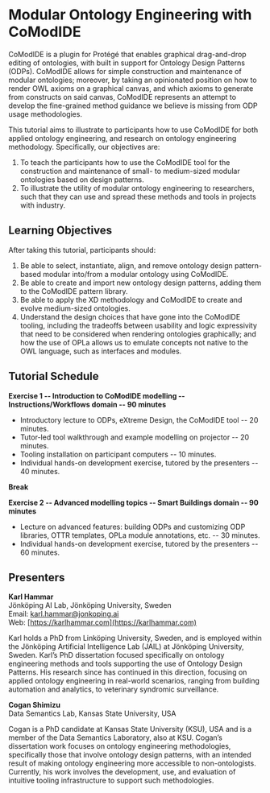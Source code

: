 # Modular Ontology Engineering with CoModIDE

CoModIDE is a plugin for Protégé that enables graphical drag-and-drop editing of ontologies, with built in support for Ontology Design Patterns (ODPs). CoModIDE allows for simple construction and maintenance of modular ontologies; moreover, by taking an opinionated position on how to render OWL axioms on a graphical canvas, and which axioms to generate from constructs on said canvas, CoModIDE represents an attempt to develop the fine-grained method guidance we believe is missing from ODP usage methodologies.

This tutorial aims to illustrate to participants how to use CoModIDE for both applied ontology engineering, and research on ontology engineering methodology. Specifically, our objectives are:

1. To teach the participants how to use the CoModIDE tool for the construction and maintenance of small- to medium-sized modular ontologies based on design patterns.
2. To illustrate the utility of modular ontology engineering to researchers, such that they can use and spread these methods and tools in projects with industry.

## Learning Objectives

After taking this tutorial, participants should:

1. Be able to select, instantiate, align, and remove ontology design pattern-based modular into/from a modular ontology using CoModIDE.
2. Be able to create and import new ontology design patterns, adding them to the CoModIDE pattern library.
3. Be able to apply the XD methodology and CoModIDE to create and evolve medium-sized ontologies.
4. Understand the design choices that have gone into the CoModIDE tooling, including the tradeoffs between usability and logic expressivity that need to be considered when rendering ontologies graphically; and how the use of OPLa allows us to emulate concepts not native to the OWL language, such as interfaces and modules.

## Tutorial Schedule

**Exercise 1 -- Introduction to CoModIDE modelling -- Instructions/Workflows domain -- 90 minutes**

* Introductory lecture to ODPs, eXtreme Design, the CoModIDE tool -- 20 minutes.
* Tutor-led tool walkthrough and example modelling on projector -- 20 minutes.
* Tooling installation on participant computers -- 10 minutes.
* Individual hands-on development exercise, tutored by the presenters -- 40 minutes.

**Break**

**Exercise 2 -- Advanced modelling topics -- Smart Buildings domain -- 90 minutes**

* Lecture on advanced features: building ODPs and customizing ODP libraries, OTTR templates, OPLa module annotations, etc. -- 30 minutes.
* Individual hands-on development exercise, tutored by the presenters -- 60 minutes.

## Presenters

**Karl Hammar**  
Jönköping AI Lab, Jönköping University, Sweden  
Email: [karl.hammar@jonkoping.ai](mailto:karl.hammar@jonkoping.ai)  
Web: [https://karlhammar.com](https://karlhammar.com)

Karl holds a PhD from Linköping University, Sweden, and is employed within the Jönköping Artificial Intelligence Lab (JAIL) at Jönköping University, Sweden. Karl’s PhD dissertation focused specifically on ontology engineering methods and tools supporting the use of Ontology Design Patterns. His research since has continued in this direction, focusing on applied ontology engineering in real-world scenarios, ranging from building automation and analytics, to veterinary syndromic surveillance.

**Cogan Shimizu**  
Data Semantics Lab, Kansas State University, USA

Cogan is a PhD candidate at Kansas State University (KSU), USA and is a member of the Data Semantics Laboratory, also at KSU. Cogan’s dissertation work focuses on ontology engineering methodologies, specifically those that involve ontology design patterns, with an intended result of making ontology engineering more accessible to non-ontologists. Currently, his work involves the development, use, and evaluation of intuitive tooling infrastructure to support such methodologies.
